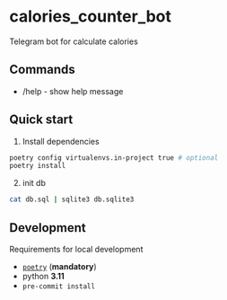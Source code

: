 # calories_counter_bot
Telegram bot for calculate calories

## Commands

- /help - show help message

## Quick start
1. Install dependencies
```bash
poetry config virtualenvs.in-project true # optional
poetry install
```
2. init db
```bash
cat db.sql | sqlite3 db.sqlite3
```


## Development
Requirements for local development

- [`poetry`](https://python-poetry.org/docs/#osx-linux-bashonwindows-install-instructions) (**mandatory**)
- python **3.11**
- `pre-commit install`

